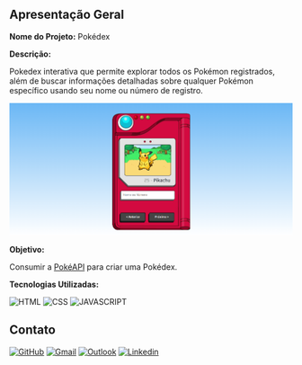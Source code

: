 ## Apresentação Geral

**Nome do Projeto:** Pokédex

**Descrição:**

Pokedex interativa que permite explorar todos os Pokémon registrados, além de buscar informações 
detalhadas sobre qualquer Pokémon específico usando seu nome ou número de registro.

![demo](./source/images/demo/pokedex.png)

**Objetivo:**

Consumir a [PokéAPI](https://pokeapi.co) para criar uma Pokédex.

**Tecnologias Utilizadas:**

![HTML](https://img.shields.io/badge/HTML5-E34F26?style=for-the-badge&logo=html5&logoColor=white)
![CSS](https://img.shields.io/badge/CSS3-1572B6?style=for-the-badge&logo=css3&logoColor=white)
![JAVASCRIPT](https://img.shields.io/badge/JavaScript-323330?style=for-the-badge&logo=javascript&logoColor=F7DF1E)

## Contato

[![GitHub](https://img.shields.io/badge/GitHub-100000?style=for-the-badge&logo=github&logoColor=white)](https://github.com/edssaac)
[![Gmail](https://img.shields.io/badge/Gmail-D14836?style=for-the-badge&logo=gmail&logoColor=white)](mailto:edssaac@gmail.com)
[![Outlook](https://img.shields.io/badge/Outlook-0078D4?style=for-the-badge&logo=microsoft-outlook&logoColor=white)](mailto:edssaac@outlook.com)
[![Linkedin](https://img.shields.io/badge/LinkedIn-black.svg?style=for-the-badge&logo=linkedin&color=informational)](https://www.linkedin.com/in/edssaac)

